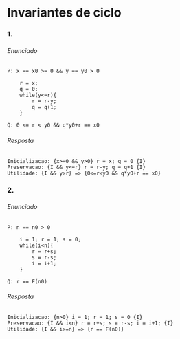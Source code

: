 # Invariantes de ciclo

### 1.

###### Enunciado

```
P: x == x0 >= 0 && y == y0 > 0

    r = x;
    q = 0;
    while(y<=r){
        r = r-y;
        q = q+1;
    }

Q: 0 <= r < y0 && q*y0+r == x0
```

###### Resposta

```
Inicializacao: {x>=0 && y>0} r = x; q = 0 {I}
Preservacao: {I && y<=r} r = r-y; q = q+1 {I}
Utilidade: {I && y>r} => {0<=r<y0 && q*y0+r == x0}
```

### 2.

###### Enunciado

```
P: n == n0 > 0

    i = 1; r = 1; s = 0;
    while(i<n){
        r = r+s;
        s = r-s;
        i = i+1;
    }

Q: r == F(n0)
```

###### Resposta

```
Inicializacao: {n>0} i = 1; r = 1; s = 0 {I}
Preservacao: {I && i<n} r = r+s; s = r-s; i = i+1; {I}
Utilidade: {I && i>=n} => {r == F(n0)}
```
